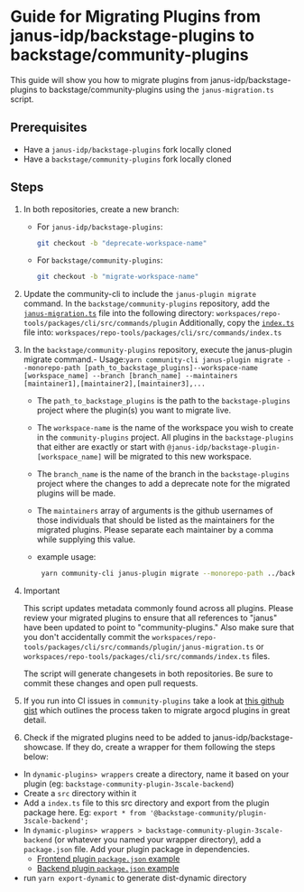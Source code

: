 # Guide for Migrating Plugins from janus-idp/backstage-plugins to backstage/community-plugins

This guide will show you how to migrate plugins from janus-idp/backstage-plugins to backstage/community-plugins using the `janus-migration.ts` script.

## Prerequisites

- Have a `janus-idp/backstage-plugins` fork locally cloned
- Have a `backstage/community-plugins` fork locally cloned

## Steps

1. In both repositories, create a new branch:

   - For `janus-idp/backstage-plugins`:

     ```bash
     git checkout -b "deprecate-workspace-name"
     ```

   - For `backstage/community-plugins`:
     ```bash
     git checkout -b "migrate-workspace-name"
     ```

2. Update the community-cli to include the `janus-plugin migrate` command. In the `backstage/community-plugins` repository, add the [`janus-migration.ts`](https://github.com/04kash/community-plugins/blob/janus-migration-script/workspaces/repo-tools/packages/cli/src/commands/plugin/janus-migration.ts) file into the following directory: `workspaces/repo-tools/packages/cli/src/commands/plugin`
   Additionally, copy the [`index.ts`](https://github.com/04kash/community-plugins/blob/janus-migration-script/workspaces/repo-tools/packages/cli/src/commands/index.ts/#L50-#L64) file into: `workspaces/repo-tools/packages/cli/src/commands/index.ts`

3. In the `backstage/community-plugins` repository, execute the janus-plugin migrate command.- Usage:`yarn community-cli janus-plugin migrate --monorepo-path [path_to_backstage_plugins]--workspace-name [workspace_name] --branch [branch_name] --maintainers [maintainer1],[maintainer2],[maintainer3],...`

   - The `path_to_backstage_plugins` is the path to the `backstage-plugins` project where the plugin(s) you want to migrate live.
   - The `workspace-name` is the name of the workspace you wish to create in the `community-plugins` project. All plugins in the `backstage-plugins` that either are exactly or start with `@janus-idp/backstage-plugin-[workspace_name]` will be migrated to this new workspace.
   - The `branch_name` is the name of the branch in the `backstage-plugins` project where the changes to add a deprecate note for the migrated plugins will be made.
   - The `maintainers` array of arguments is the github usernames of those individuals that should be listed as the maintainers for the migrated plugins. Please separate each maintainer by a comma while supplying this value.

   - example usage:
     ```bash
      yarn community-cli janus-plugin migrate --monorepo-path ../backstage-plugins --workspace-name workspace-name --branch deprecate-workspace-name --maintainers @maintainer1,@maintainer2,@maintainer3
     ```

4. > [!IMPORTANT]
   > This script updates metadata commonly found across all plugins. Please review your migrated plugins to ensure that all references to "janus" have been updated to point to "community-plugins."
   > Also make sure that you don't accidentally commit the `workspaces/repo-tools/packages/cli/src/commands/plugin/janus-migration.ts` or `workspaces/repo-tools/packages/cli/src/commands/index.ts` files.

   The script will generate changesets in both repositories. Be sure to commit these changes and open pull requests.

5. If you run into CI issues in `community-plugins` take a look at [this github gist](https://gist.github.com/Fortune-Ndlovu/1562789f3905b4fe818b9079a3032982) which outlines the process taken to migrate argocd plugins in great detail.

6. Check if the migrated plugins need to be added to janus-idp/backstage-showcase. If they do, create a wrapper for them following the steps below:

- In `dynamic-plugins> wrappers` create a directory, name it based on your plugin (eg: `backstage-community-plugin-3scale-backend`)
- Create a `src` directory within it
- Add a `index.ts` file to this src directory and export from the plugin package here. Eg: `export * from '@backstage-community/plugin-3scale-backend';`
- In `dynamic-plugins> wrappers > backstage-community-plugin-3scale-backend` (or whatever you named your wrapper directory), add a `package.json` file. Add your plugin package in dependencies.
  - [Frontend plugin `package.json` example](https://github.com/janus-idp/backstage-showcase/blob/main/dynamic-plugins/wrappers/backstage-community-plugin-redhat-argocd/package.json)
  - [Backend plugin `package.json` example](https://github.com/janus-idp/backstage-showcase/blob/main/dynamic-plugins/wrappers/backstage-community-plugin-3scale-backend/package.json)
- run `yarn export-dynamic` to generate dist-dynamic directory
